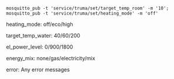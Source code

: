 

```

mosquitto_pub -t 'service/truma/set/target_temp_room' -m '10'; mosquitto_pub -t 'service/truma/set/heating_mode' -m 'off'

```

heating_mode: off/eco/high

target_temp_water: 40/60/200

el_power_level: 0/900/1800

energy_mix: none/gas/electricity/mix

error: Any error messages